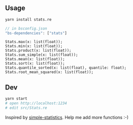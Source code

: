 ## Usage

```bash
yarn install stats.re
```

```javascript
// in bsconfig.json
"bs-dependencies": ["stats"]
```

```reason
Stats.max(x: list(float));
Stats.min(x: list(float));
Stats.product(x: list(float));
Stats.sum_simple(x: list(float));
Stats.mean(x: list(float));
Stats.sort(x: list(float));
Stats.quantile_sorted(x: list(float), quantile: float);
Stats.root_mean_squared(x: list(float));
```

## Dev

```bash
yarn start
# open http://localhost:1234
# edit src/Stats.re
```

Inspired by [simple-statistics](https://github.com/simple-statistics/simple-statistics).
Help me add more functions :-)
